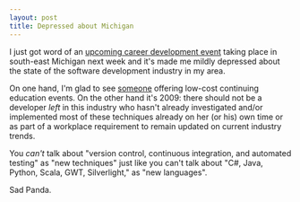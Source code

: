 ```yaml
--- 
layout: post
title: Depressed about Michigan
---
```

I just got word of an <a href="http://srtstimulus.eventbrite.com/">upcoming career development event</a> taking place in south-east Michigan next week and it's made me mildly depressed about the state of the software development industry in my area.

On one hand, I'm glad to see <a href='http://srtsolutions.com/'>someone</a> offering low-cost continuing education events. On the other hand it's 2009: there should not be a developer <em>left</em> in this industry who hasn't already investigated and/or implemented most of these techniques already on her (or his) own time or as part of a workplace requirement to remain updated on current industry trends.

You <em>can't</em> talk about "version control, continuous integration, and automated testing" as "new techniques" just like you can't talk about "C#, Java, Python, Scala, GWT, Silverlight," as "new languages".

Sad Panda.
